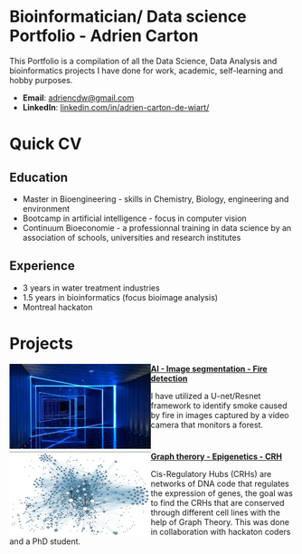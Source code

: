 # Bioinformatician/ Data science Portfolio - Adrien Carton 
This Portfolio is a compilation of all the Data Science, Data Analysis and bioinformatics projects I have done for work, academic, self-learning and hobby purposes. 

- **Email**: [adriencdw@gmail.com](adriencdw@gmail.com)
- **LinkedIn**: [linkedin.com/in/adrien-carton-de-wiart/](https://www.linkedin.com/in/adrien-carton-de-wiart/)

# Quick CV
## Education
- Master in Bioengineering - skills in Chemistry, Biology, engineering and environment
- Bootcamp in artificial intelligence - focus in computer vision 
- Continuum Bioeconomie - a professionnal training in data science by an association of schools, universities and research institutes

## Experience
- 3 years in water treatment industries
- 1.5 years in bioinformatics (focus bioimage analysis)
- Montreal hackaton 


# Projects

<img align="left" width="250" height="150" src="https://github.com/adriencdw/Portfolio/blob/main/thumbnail1.jpg"> **[AI - Image segmentation - Fire detection](https://github.com/adriencdw/FireForest)**

I have utilized a U-net/Resnet framework to identify smoke caused by fire in images captured by a video camera that monitors a forest.



#  

<img align="left" width="250" height="150" src="https://github.com/adriencdw/Portfolio/blob/main/thumbnail2.png"> **[Graph therory - Epigenetics - CRH](https://github.com/adriencdw/Epigenetics-Pattern-Graph-Theory)**

Cis-Regulatory Hubs (CRHs) are networks of DNA code that regulates the expression of genes, the goal was to find the CRHs that are conserved through different cell lines with the help of Graph Theory. This was done in collaboration with hackaton coders and a PhD student.

